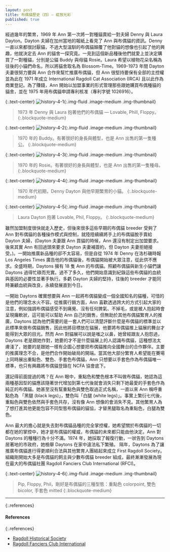 ```yaml
---
layout: post
title: 布偶貓歷史（四）— 綻放光彩
published: true
---
```


經過幾年的繁育，1969 年 Ann 第一次將一對種貓賣給一對夫婦 Denny 與 Laura Dayton。Dayton 夫婦在加州當地的報紙上看見了 Ann 與布偶貓的資訊。Denny 一直以來都很討厭貓，不過大型溫馴的布偶貓顛覆了他對貓的想像也引起了他的興趣，他就決定去 Ann 的貓舍一探究竟。一見到這個新品種後他們就愛上並決定購買了一對種貓，分別是公貓 Buddy 與母貓 Rosie。Laura 希望以植物花朵名稱為往後的小貓們命名，所以將貓舍取名為 Blossom-Time。1969-1973 年間 Dayton 夫妻很努力要與 Ann 合作來幫忙推廣布偶貓，但 Ann 很堅持要保有全部的主控權並為此在 1971 年成立 International Ragdoll Cat Association (IRCA) 且以此作為商業登記。為了賺錢，Ann 開始以加盟事業的形式管理那些跟她購買布偶種貓的貓舍，並在 1975 年用布偶貓申請專利核准（專利字號 1026916）。

{:.text-center}
![history-4-1](/assets/img/history/history-4-1.jpg){:.img-fluid .image-medium .img-thumbnail}
> 1973 年 Denny 與 Laura 抱著他們的布偶貓 — Lovable, Phill, Floppy。
{:.blockquote-medium}

{:.text-center}
![history-4-2](/assets/img/history/history-4-2.jpg){:.img-fluid .image-medium .img-thumbnail}
> 1970 年的 Buddy。有著很好的身長與體型，也是 Ann 出售的第一隻種公。
{:.blockquote-medium}

{:.text-center}
![history-4-3](/assets/img/history/history-4-3.jpg){:.img-fluid .image-medium .img-thumbnail}
> 1970 年的 Rosie。有著很好的身長與體型，也是 Ann 出售的第一隻種母。
{:.blockquote-medium}

{:.text-center}
![history-4-4](/assets/img/history/history-4-4.jpg){:.img-fluid .image-medium .img-thumbnail}
> 1970 年代初期，Denny Dayton 與他早期繁育的小貓。
{:.blockquote-medium}

{:.text-center}
![history-4-5](/assets/img/history/history-4-5.jpg){:.img-fluid .image-medium .img-thumbnail}
> Laura Dayton 抱著 Lovable, Phil, Floppy。
{:.blockquote-medium}

雖然加盟制度很快就走入歷史，但後來很多這些早期的布偶貓 breeder 受夠了 Ann 對布偶貓的各種操作模式與控制，就陸陸續續將手上的布偶貓脫手賣給 Dayton 夫婦，(Dayton 夫妻跟 Ann 買貓的時候，Ann 還沒有制定出加盟要求。後來其實 Ann 有回過頭來要求 Dayton 夫妻補簽約，但 Dayton 夫妻拒絕接受。)。一開始推廣新品種的卻不太容易，但是自從 1974 年 Denny 在洛杉磯時報 Los Angeles Times 廣告他的布偶貓後，布偶貓開始被大眾注意，從此供不應求。全盛時期，Daytons 擁有 18 隻 Ann 的布偶貓。照顧布偶貓與新生小貓們讓 Daytons 過得忙碌而充實。過不了多久，他們開始意識到紀錄這些布偶貓的血統與基因的必要性並著手執行。多虧 Dayton 夫婦的堅持，往後的 breeder 才能同時兼顧血統與改良，永續發展直到今日。

一開始 Daytons 確實想要與 Ann 一起將布偶貓變成一個全國知名的貓種，可惜的是他們的理念水火不容。從推廣行銷方面，Ann 喜歡透過誇大的方式引起大家的注意，例如強調布偶貓感受不到痛覺、沒有任何脾氣、不掉毛，或是被人抱起時會呈現癱軟狀，這可能可以幫助 Ann 自己的銷售，但無助於其他布偶貓繁育人的推廣，Daytons 認為他們需要的是一套人們可以清楚評斷什麼是布偶貓的標準並以此標準來做布偶貓銷售，因此他將目標放在貓展，他要將布偶貓推上貓展的舞台才能得到大眾的目光。然而 Ann 對貓展可以說是嗤之以鼻，她曾經跟友人抱怨過，Daytons 老是跟她作對，她要的才不是什麼貓展上的人認識布偶貓，這種想法太膚淺了，她要的是跟她一樣有企圖心想要把布偶貓推向全國舞台的合作夥伴。主要的推廣理念不合，是他們合作開始破局的開端。當其他大部分繁育人希望能在賽場上同時展出重點色、雙色、手套色布偶貓，Ann 只想要以手套色作為布偶貓唯一標準，也只有興趣將布偶貓登錄在 NCFA 協會底下。

還記得前面提過的嗎？在 Ann 眼中，重點色和雙色根本不叫做布偶貓，她認為這兩種基因型的貓應該隨著世代增加到第七代後就會消失只剩下她最愛的手套色作為純正的布偶貓。她甚至沒有幫重點色與雙色取過正式名稱，一直以來 Ann 稱呼重點色為 「黑腿 (black legs)」，雙色叫「白腿 (white legs)」。事實上繁衍七代後，重點色與雙色依然與手套色共存，沒有像 Ann 想像的會消失不見。其他繁育人為了想打進其他更能包容不同型態布偶貓的貓協，才替黑腿取名為重點色，白腿為雙色。

Ann 最大的擔心就是失去對布偶貓品種的完全掌控權，她希望關於布偶貓的一切都在她的掌控中，她才是布偶貓的權威，布偶貓的未來都只能由他決定。Ann 對 Daytons 的種種行為十分不滿。1974 年，她採取了報復行動，一狀告到 Daytons 居著地的市政府，她檢舉 Daytons 在家中違法私下繁殖。 隔年，Daytons 為了讓推廣布偶貓進行得更順利合法與其他繁育人團結起來成立 First Ragdoll Society。組織剛開始大多是布偶貓的飼主與少數布偶貓 breeder 組成，最終漸漸發展為現在最大的布偶貓社團 Ragdoll Fanciers Club International (RFCI)。

{:.text-center}
![history-4-6](/assets/img/history/history-4-6.jpg){:.img-fluid .image-medium .img-thumbnail}
> Pip, Floppy, Phil，剛好是布偶貓的三種型態：重點色 colorpoint, 雙色 bicolor, 手套色 mitted
{:.blockquote-medium}

---

{:.references}
#### References

{:.references}
* [Ragdoll Historical Society](http://ragdollhistoricalsociety.org/)
* [Ragdoll Fanciers Club International](http://rfci.org/)

